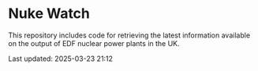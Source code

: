 # Nuke Watch

This repository includes code for retrieving the latest information available on the output of EDF nuclear power plants in the UK.

Last updated: 2025-03-23 21:12